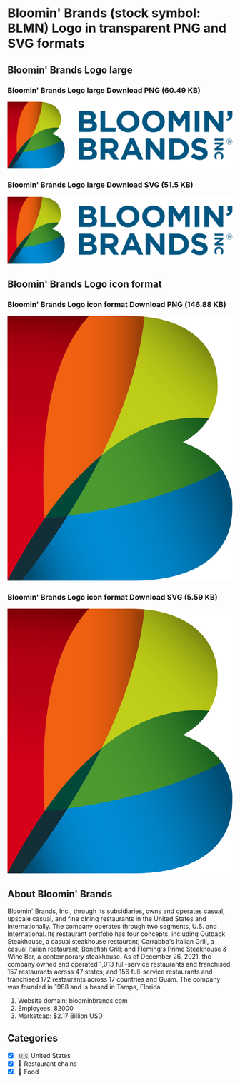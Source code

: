 # Bloomin' Brands (stock symbol: BLMN) Logo in transparent PNG and SVG formats

## Bloomin' Brands Logo large

### Bloomin' Brands Logo large Download PNG (60.49 KB)

![Bloomin' Brands Logo large Download PNG (60.49 KB)](/img/orig/BLMN_BIG-1ce988b4.png)

### Bloomin' Brands Logo large Download SVG (51.5 KB)

![Bloomin' Brands Logo large Download SVG (51.5 KB)](/img/orig/BLMN_BIG-d5d42943.svg)

## Bloomin' Brands Logo icon format

### Bloomin' Brands Logo icon format Download PNG (146.88 KB)

![Bloomin' Brands Logo icon format Download PNG (146.88 KB)](/img/orig/BLMN-5b04c778.png)

### Bloomin' Brands Logo icon format Download SVG (5.59 KB)

![Bloomin' Brands Logo icon format Download SVG (5.59 KB)](/img/orig/BLMN-30a6fa08.svg)

## About Bloomin' Brands

Bloomin' Brands, Inc., through its subsidiaries, owns and operates casual, upscale casual, and fine dining restaurants in the United States and internationally. The company operates through two segments, U.S. and International. Its restaurant portfolio has four concepts, including Outback Steakhouse, a casual steakhouse restaurant; Carrabba's Italian Grill, a casual Italian restaurant; Bonefish Grill; and Fleming's Prime Steakhouse & Wine Bar, a contemporary steakhouse. As of December 26, 2021, the company owned and operated 1,013 full-service restaurants and franchised 157 restaurants across 47 states; and 156 full-service restaurants and franchised 172 restaurants across 17 countries and Guam. The company was founded in 1988 and is based in Tampa, Florida.

1. Website domain: bloominbrands.com
2. Employees: 82000
3. Marketcap: $2.17 Billion USD


## Categories
- [x] 🇺🇸 United States
- [x] 🍔 Restaurant chains
- [x] 🍴 Food
